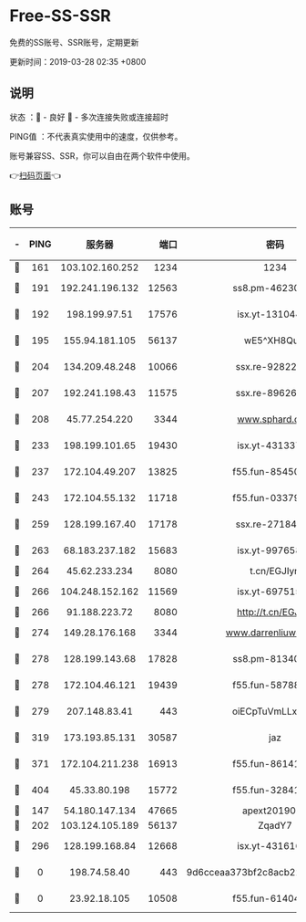 # Free-SS-SSR

免费的SS账号、SSR账号，定期更新

更新时间：2019-03-28 02:35 +0800

## 说明

状态     ：🙂 - 良好 🙁 - 多次连接失败或连接超时

PING值   ：不代表真实使用中的速度，仅供参考。

账号兼容SS、SSR，你可以自由在两个软件中使用。

👉[扫码页面](https://liesauer.github.io/Free-SS-SSR/)👈

## 账号

|-|PING|服务器|端口|密码|加密方式|区域|
|:----:|:----:|:-----:|-----:|:----:|:----:|:----:|
|🙂|161|103.102.160.252|1234|1234|rc4-md5|JP|
|🙂|191|192.241.196.132|12563|ss8.pm-46230875|aes-256-cfb|US|
|🙂|192|198.199.97.51|17576|isx.yt-13104420|aes-256-cfb|US|
|🙂|195|155.94.181.105|56137|wE5^XH8Quw|aes-256-cfb|US|
|🙂|204|134.209.48.248|10066|ssx.re-92822056|aes-256-cfb|US|
|🙂|207|192.241.198.43|11575|ssx.re-89626414|aes-256-cfb|US|
|🙂|208|45.77.254.220|3344|www.sphard.com|aes-256-cfb|SG|
|🙂|233|198.199.101.65|19430|isx.yt-43133714|aes-256-cfb|US|
|🙂|237|172.104.49.207|13825|f55.fun-85450725|aes-256-cfb|SG|
|🙂|243|172.104.55.132|11718|f55.fun-03379354|aes-256-cfb|SG|
|🙂|259|128.199.167.40|17178|ssx.re-27184515|aes-256-cfb|SG|
|🙂|263|68.183.237.182|15683|isx.yt-99765862|aes-256-cfb|SG|
|🙂|264|45.62.233.234|8080|t.cn/EGJIyrl|rc4-md5|CA|
|🙂|266|104.248.152.162|11569|isx.yt-69751586|aes-256-cfb|SG|
|🙂|266|91.188.223.72|8080|http://t.cn/EGJIyrl|rc4-md5|RU|
|🙂|274|149.28.176.168|3344|www.darrenliuwei.com|aes-256-cfb|AU|
|🙂|278|128.199.143.68|17828|ss8.pm-81340579|aes-256-cfb|SG|
|🙂|278|172.104.46.121|19439|f55.fun-58788644|aes-256-cfb|SG|
|🙂|279|207.148.83.41|443|oiECpTuVmLLxk4Ts|aes-256-cfb|AU|
|🙂|319|173.193.85.131|30587|jaz|aes-256-cfb|US|
|🙂|371|172.104.211.238|16913|f55.fun-86141649|aes-256-cfb|US|
|🙂|404|45.33.80.198|15772|f55.fun-32841056|aes-256-cfb|US|
|🙂|147|54.180.147.134|47665|apext2019001|chacha20|KR|
|🙂|202|103.124.105.189|56137|ZqadY7|chacha20|US|
|🙂|296|128.199.168.84|12668|isx.yt-43161611|aes-256-cfb|SG|
|🙁|0|198.74.58.40|443|9d6cceaa373bf2c8acb22e60b6a58be6|aes-256-cfb|US|
|🙁|0|23.92.18.105|10508|f55.fun-61404172|aes-256-cfb|US|
